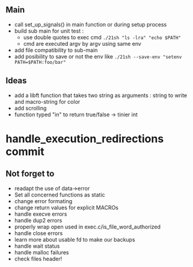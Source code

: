 
## Main
* call set_up_signals() in main function or during setup process
* build sub main for unit test :
	- use double quotes to exec cmd
	````./21sh "ls -lra" "echo $PATH"````
	- cmd are executed argv by argv using same env
* add file compatibility to sub-main
* add posibility to save or not the env like
`` ./21sh --save-env "setenv PATH=$PATH:foo/bar"	``


## Ideas
* add a libft function that takes two string as arguments : string to write and macro-string for color
* add scrolling
* function typed "in" to return true/false -> tinier int

# handle_execution_redirections commit


## Not forget to
* readapt the use of data->error
* Set all concerned functions as static
* change error formating
* change return values for explicit MACROs
* handle execve errors
* handle dup2 errors
* properly wrap open used in exec.c/is_file_word_authorized
* handle close errors
* learn more about usable fd to make our backups
* handle wait status
* handle malloc failures
* check files header!
